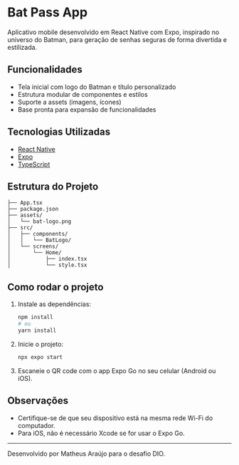 # Bat Pass App

Aplicativo mobile desenvolvido em React Native com Expo, inspirado no universo do Batman, para geração de senhas seguras de forma divertida e estilizada.

## Funcionalidades
- Tela inicial com logo do Batman e título personalizado
- Estrutura modular de componentes e estilos
- Suporte a assets (imagens, ícones)
- Base pronta para expansão de funcionalidades

## Tecnologias Utilizadas
- [React Native](https://reactnative.dev/)
- [Expo](https://expo.dev/)
- [TypeScript](https://www.typescriptlang.org/)

## Estrutura do Projeto
```
├── App.tsx
├── package.json
├── assets/
│   └── bat-logo.png
├── src/
│   ├── components/
│   │   └── BatLogo/
│   └── screens/
│       └── Home/
│           ├── index.tsx
│           └── style.tsx
```

## Como rodar o projeto
1. Instale as dependências:
   ```bash
   npm install
   # ou
   yarn install
   ```
2. Inicie o projeto:
   ```bash
   npx expo start
   ```
3. Escaneie o QR code com o app Expo Go no seu celular (Android ou iOS).

## Observações
- Certifique-se de que seu dispositivo está na mesma rede Wi-Fi do computador.
- Para iOS, não é necessário Xcode se for usar o Expo Go.

---
Desenvolvido por Matheus Araújo para o desafio DIO.
